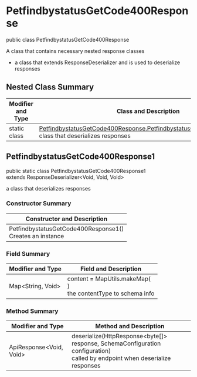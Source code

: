 # PetfindbystatusGetCode400Response

public class PetfindbystatusGetCode400Response

A class that contains necessary nested response classes
- a class that extends ResponseDeserializer and is used to deserialize responses

## Nested Class Summary
| Modifier and Type | Class and Description |
| ----------------- | --------------------- |
| static class | [PetfindbystatusGetCode400Response.PetfindbystatusGetCode400Response1](#petfindbystatusgetcode400response1)<br>class that deserializes responses |

## PetfindbystatusGetCode400Response1
public static class PetfindbystatusGetCode400Response1<br>
extends ResponseDeserializer<Void, Void, Void>

a class that deserializes responses

### Constructor Summary
| Constructor and Description |
| --------------------------- |
| PetfindbystatusGetCode400Response1()<br>Creates an instance |

### Field Summary
| Modifier and Type | Field and Description |
| ----------------- | --------------------- |
| Map<String, Void> | content =  MapUtils.makeMap(<br>)<br>the contentType to schema info |

### Method Summary
| Modifier and Type | Method and Description |
| ----------------- | ---------------------- |
| ApiResponse<Void, Void> | deserialize(HttpResponse<byte[]> response, SchemaConfiguration configuration)<br>called by endpoint when deserialize responses |
